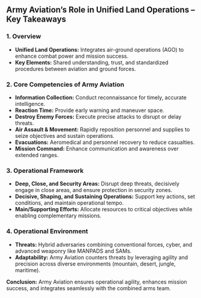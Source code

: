 ## **Army Aviation’s Role in Unified Land Operations – Key Takeaways**

### **1. Overview**
- **Unified Land Operations:** Integrates air-ground operations (AGO) to enhance combat power and mission success.
- **Key Elements:** Shared understanding, trust, and standardized procedures between aviation and ground forces.


### **2. Core Competencies of Army Aviation**
- **Information Collection:** Conduct reconnaissance for timely, accurate intelligence.  
- **Reaction Time:** Provide early warning and maneuver space.  
- **Destroy Enemy Forces:** Execute precise attacks to disrupt or delay threats.  
- **Air Assault & Movement:** Rapidly reposition personnel and supplies to seize objectives and sustain operations.  
- **Evacuations:** Aeromedical and personnel recovery to reduce casualties.  
- **Mission Command:** Enhance communication and awareness over extended ranges.


### **3. Operational Framework**
- **Deep, Close, and Security Areas:** Disrupt deep threats, decisively engage in close areas, and ensure protection in security zones.  
- **Decisive, Shaping, and Sustaining Operations:** Support key actions, set conditions, and maintain operational tempo.  
- **Main/Supporting Efforts:** Allocate resources to critical objectives while enabling complementary missions.


### **4. Operational Environment**
- **Threats:** Hybrid adversaries combining conventional forces, cyber, and advanced weaponry like MANPADS and SAMs.  
- **Adaptability:** Army Aviation counters threats by leveraging agility and precision across diverse environments (mountain, desert, jungle, maritime).  


**Conclusion:** Army Aviation ensures operational agility, enhances mission success, and integrates seamlessly with the combined arms team.
